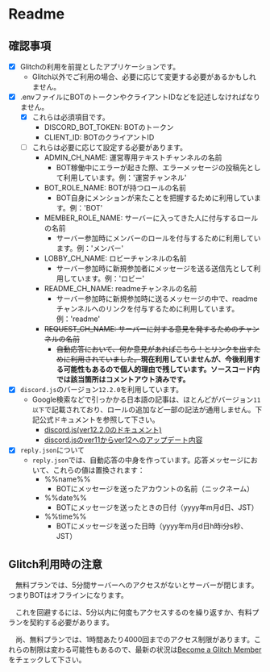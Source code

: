 # Readme

## 確認事項

- [x] Glitchの利用を前提としたアプリケーションです。
  - Glitch以外でご利用の場合、必要に応じて変更する必要があるかもしれません。
- [x] .envファイルにBOTのトークンやクライアントIDなどを記述しなければなりません。
    - [x] これらは必須項目です。
      - DISCORD_BOT_TOKEN: BOTのトークン
      - CLIENT_ID: BOTのクライアントID
    - [ ] これらは必要に応じて設定する必要があります。
      - ADMIN_CH_NAME: 運営専用テキストチャンネルの名前
        - BOT稼働中にエラーが起きた際、エラーメッセージの投稿先として利用しています。例：'運営チャンネル'
      - BOT_ROLE_NAME: BOTが持つロールの名前
        - BOT自身にメンションが来たことを把握するために利用しています。例：'BOT'
      - MEMBER_ROLE_NAME: サーバーに入ってきた人に付与するロールの名前
        - サーバー参加時にメンバーのロールを付与するために利用しています。例：'メンバー'
      - LOBBY_CH_NAME: ロビーチャンネルの名前
        - サーバー参加時に新規参加者にメッセージを送る送信先として利用しています。例：'ロビー'
      - README_CH_NAME: readmeチャンネルの名前
        - サーバー参加時に新規参加時に送るメッセージの中で、readmeチャンネルへのリンクを付与するために利用しています。例：'readme'
      - ~~REQUEST_CH_NAME: サーバーに対する意見を発するためのチャンネルの名前~~
        - ~~自動応答において、何か意見があればこちら！とリンクを出すために利用されていました。~~**現在利用していませんが、今後利用する可能性もあるので個人的理由で残しています。ソースコード内では該当箇所はコメントアウト済みです。**
- [x] `discord.js`のバージョン`12.2.0`を利用しています。
  - Google検索などで引っかかる日本語の記事は、ほとんどがバージョン`11以下`で記載されており、ロールの追加など一部の記法が通用しません。下記公式ドキュメントを参照して下さい。
    - [discord.js(ver12.2.0のドキュメント)](https://discord.js.org/#/docs/main/12.2.0/general/welcome "discord.js")
    - [discord.jsのver11からver12へのアップデート内容](https://discordjs.guide/additional-info/changes-in-v12.html#before-you-start "Updating from v11 to v12 | Discord.js Guide")
- [x] `reply.json`について
  - `reply.json`では、自動応答の中身を作っています。応答メッセージにおいて、これらの値は置換されます：
    - %%name%%
      - BOTにメッセージを送ったアカウントの名前（ニックネーム）
    - %%date%%
      - BOTにメッセージを送ったときの日付（yyyy年m月d日、JST）
    - %%time%%
      - BOTにメッセージを送った日時（yyyy年m月d日h時i分s秒、JST）
  

## Glitch利用時の注意

　無料プランでは、5分間サーバーへのアクセスがないとサーバーが閉じます。つまりBOTはオフラインになります。
  
　これを回避するには、5分以内に何度もアクセスするのを繰り返すか、有料プランを契約する必要があります。
  
　尚、無料プランでは、1時間あたり4000回までのアクセス制限があります。これらの制限は変わる可能性もあるので、最新の状況は[Become a Glitch Member](https://glitch.com/pricing "Become a Glitch Member")をチェックして下さい。